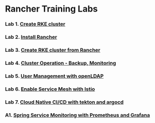 # Rancher Training Labs


### Lab 1. [Create RKE cluster](Lab1-create-rke-cluster.md)
### Lab 2. [Install Rancher](Lab2-install-rancher-ha.md)
### Lab 3. [Create RKE cluster from Rancher](Lab3-create-rke-cluster-from-rancher.md)
### Lab 4. [Cluster Operation - Backup, Monitoring](Lab4-cluster-operation.md)
### Lab 5. [User Management with openLDAP](Lab5-user-management-openldap.md)
### Lab 6. [Enable Service Mesh with Istio](Lab6-service-mesh-with-istio.md)
### Lab 7. [Cloud Native CI/CD with tekton and argocd](Lab7-cloud-native-cicd-with-tekton-argocd.md)
### A1. [Spring Service Monitoring with Prometheus and Grafana](A1-spring-monitoring-with-prometheus-grafana.md)
